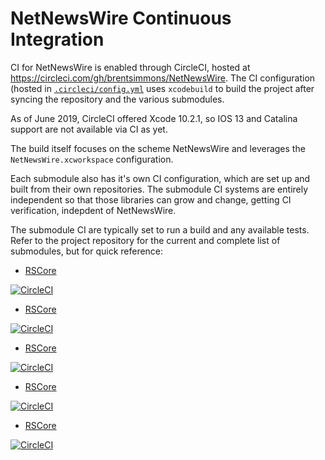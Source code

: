 # NetNewsWire Continuous Integration

CI for NetNewsWire is enabled through CircleCI, hosted at
<https://circleci.com/gh/brentsimmons/NetNewsWire>. The CI configuration (hosted in
[`.circleci/config.yml`](https://github.com/brentsimmons/NetNewsWire/blob/master/.circleci/config.yml)
uses `xcodebuild` to build the project after syncing the repository and
the various submodules.

As of June 2019, CircleCI offered Xcode 10.2.1, so IOS 13 and Catalina support are not available
via CI as yet.

The build itself focuses on the scheme NetNewsWire and leverages the
`NetNewsWire.xcworkspace` configuration.

Each submodule also has it's own CI configuration, which are set up and built from
their own repositories. The submodule CI systems are entirely independent so that
those libraries can grow and change, getting CI verification, indepdent of NetNewsWire.

The submodule CI are typically set to run a build and any available tests. Refer to the
project repository for the current and complete list of submodules, but for quick reference:

- [RSCore](https://github.com/brentsimmons/RSCore)

[![CircleCI](https://circleci.com/gh/brentsimmons/RSCore.svg?style=svg)](https://circleci.com/gh/brentsimmons/RSCore)

- [RSCore](https://github.com/brentsimmons/RSWeb)

[![CircleCI](https://circleci.com/gh/brentsimmons/RSWeb.svg?style=svg)](https://circleci.com/gh/brentsimmons/RSWeb)

- [RSCore](https://github.com/brentsimmons/RSParser)

[![CircleCI](https://circleci.com/gh/brentsimmons/RSParser.svg?style=svg)](https://circleci.com/gh/brentsimmons/RSParser)

- [RSCore](https://github.com/brentsimmons/RSTree)

[![CircleCI](https://circleci.com/gh/brentsimmons/RSTree.svg?style=svg)](https://circleci.com/gh/brentsimmons/RSTree)

- [RSCore](https://github.com/brentsimmons/RSDatabase)

[![CircleCI](https://circleci.com/gh/brentsimmons/RSDatabase.svg?style=svg)](https://circleci.com/gh/brentsimmons/RSDatabase)

